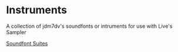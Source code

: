 # Instruments
A collection of jdm7dv's soundfonts or intruments for use with Live's Sampler 

[Soundfont Suites](https://www.digitalsoundfactory.com/)
